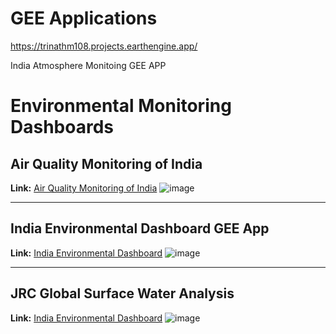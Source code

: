 # GEE Applications

https://trinathm108.projects.earthengine.app/

India Atmosphere Monitoing GEE APP

# Environmental Monitoring Dashboards

## Air Quality Monitoring of India

**Link:** [Air Quality Monitoring of India](https://trinathm108.projects.earthengine.app/view/earth-atmosphere-monitoring-of-india)
![image](https://github.com/user-attachments/assets/c3073c17-9787-4155-b20b-ee927dfd1839)

---

## India Environmental Dashboard GEE App

**Link:** [India Environmental Dashboard](https://trinathm108.projects.earthengine.app/view/india-environmental-dashboard)
![image](https://github.com/user-attachments/assets/9361f2e0-650a-4983-a27e-8127d9c9d3c3)

---

## JRC Global Surface Water Analysis

**Link:** [India Environmental Dashboard](https://trinathm108.projects.earthengine.app/view/globalsurfacewater)
![image](https://github.com/user-attachments/assets/b5e25f55-7812-4e32-a899-b1a1c9363f4e)

